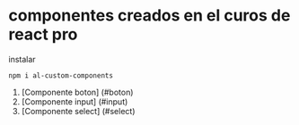 # componentes creados en el curos de react pro

instalar

```
npm i al-custom-components
```

1. [Componente boton] (#boton)
1. [Componente input] (#input)
1. [Componente select] (#select)
